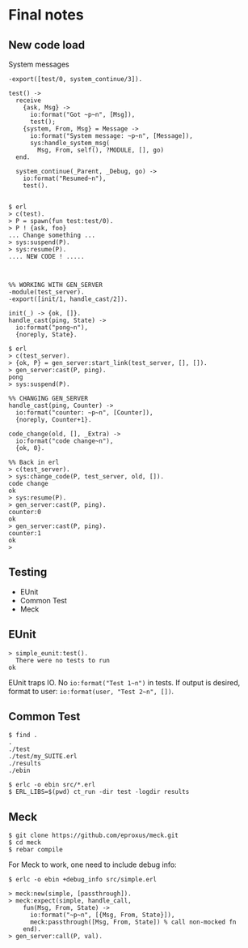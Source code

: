 Final notes
===========

New code load
-------------

System messages

    -export([test/0, system_continue/3]).

    test() ->
      receive
        {ask, Msg} ->
          io:format("Got ~p~n", [Msg]),
          test();
        {system, From, Msg} = Message ->
          io:format("System message: ~p~n", [Message]),
          sys:handle_system_msg(
            Msg, From, self(), ?MODULE, [], go)
      end.

      system_continue(_Parent, _Debug, go) ->
        io:format("Resumed~n"),
        test().


    $ erl
    > c(test).
    > P = spawn(fun test:test/0).
    > P ! {ask, foo}
    ... Change something ...
    > sys:suspend(P).
    > sys:resume(P).
    .... NEW CODE ! .....



    %% WORKING WITH GEN_SERVER
    -module(test_server).
    -export([init/1, handle_cast/2]).

    init(_) -> {ok, []}.
    handle_cast(ping, State) ->
      io:format("pong~n"),
      {noreply, State}.

    $ erl
    > c(test_server).
    > {ok, P} = gen_server:start_link(test_server, [], []).
    > gen_server:cast(P, ping).
    pong
    > sys:suspend(P).

    %% CHANGING GEN_SERVER
    handle_cast(ping, Counter) ->
      io:format("counter: ~p~n", [Counter]),
      {noreply, Counter+1}.

    code_change(old, [], _Extra) ->
      io:format("code change~n"),
      {ok, 0}.

    %% Back in erl
    > c(test_server).
    > sys:change_code(P, test_server, old, []).
    code change
    ok
    > sys:resume(P).
    > gen_server:cast(P, ping).
    counter:0
    ok
    > gen_server:cast(P, ping).
    counter:1
    ok
    >


Testing
-------
* EUnit
* Common Test
* Meck

EUnit
-----

    > simple_eunit:test().
      There were no tests to run
    ok

EUnit traps IO. No `io:format("Test 1~n")` in tests.
If output is desired, format to user:
`io:format(user, "Test 2~n", [])`.

Common Test
-----------

    $ find .
    .
    ./test
    ./test/my_SUITE.erl
    ./results
    ./ebin

    $ erlc -o ebin src/*.erl
    $ ERL_LIBS=$(pwd) ct_run -dir test -logdir results

Meck
----

    $ git clone https://github.com/eproxus/meck.git
    $ cd meck
    $ rebar compile

For Meck to work, one need to include debug info:

    $ erlc -o ebin +debug_info src/simple.erl

    > meck:new(simple, [passthrough]).
    > meck:expect(simple, handle_call,
        fun(Msg, From, State) ->
          io:format("~p~n", [{Msg, From, State}]),
          meck:passthrough([Msg, From, State]) % call non-mocked fn
        end).
    > gen_server:call(P, val).
